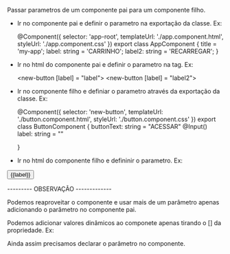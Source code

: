 Passar parametros de um componente pai para um componente filho.

- Ir no componente pai e definir o parametro na exportação da classe. Ex:

    @Component({
    selector: 'app-root',
    templateUrl: './app.component.html',
    styleUrl: './app.component.css'
    })
    export class AppComponent {
    title = 'my-app';
    label: string = 'CARRINHO';
    label2: string = 'RECARREGAR';
    }


- Ir no html do componente pai e definir o parametro na tag. Ex:

    <new-button [label] = "label"></new-button>
    <new-button [label] = "label2"></new-button>

- Ir no componente filho e definiar o parametro através da exportação da classe. Ex:

    @Component({
    selector: 'new-button',
    templateUrl: './button.component.html',
    styleUrl: './button.component.css'
    })
    export class ButtonComponent {
    buttonText: string = "ACESSAR"
    @Input() label: string = ""

    }

- Ir no html do componente filho e defininir o parametro. Ex:

<button>{{label}}</button>


--------- OBSERVAÇÃO -------------

Podemos reaproveitar o componente e usar mais de um parâmetro apenas adicionando o parâmetro no componente pai.

Podemos adicionar valores dinâmicos ao componete apenas tirando o [] da propriedade. Ex: 

<new-button label = "Valor Dinâmico"></new-button>

Ainda assim precisamos declarar o parâmetro no componente.